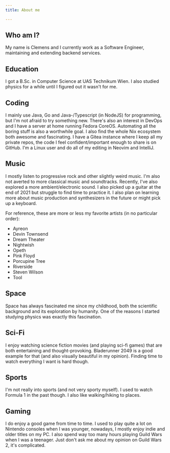 ```yaml
---
title: About me

---
```


## Who am I?

My name is Clemens and I currently work as a Software Engineer, maintaining and
extending backend services.

## Education

I got a B.Sc. in Computer Science at UAS Technikum Wien. I also studied physics
for a while until I figured out it wasn't for me.

## Coding

I mainly use Java, Go and Java-/Typescript (in NodeJS) for programming,
but I'm not afraid to try something new. There's also an interest in DevOps
and I have a server at home running Fedora CoreOS. Automating all the boring
stuff is also a worthwhile goal. I also find the whole Nix ecosystem both
awesome and fascinating. I have a Gitea instance where I keep all my private
repos, the code I feel confident/important enough to share is on GitHub.
I'm a Linux user and do all of my editing in Neovim and IntelliJ.

## Music

I mostly listen to progressive rock and other slightly weird music.
I'm also not averted to more classical music and soundtracks. Recently, I've
also explored a more ambient/electronic sound. I also picked up a guitar at the end
of 2021 but struggle to find time to practice it. I also plan on learning more
about music production and synthesizers in the future or might pick up a keyboard.

For reference, these are more or less my favorite artists (in no particular order):

- Ayreon
- Devin Townsend
- Dream Theater
- Nightwish
- Opeth
- Pink Floyd
- Porcupine Tree
- Riverside
- Steven Wilson
- Tool

## Space

Space has always fascinated me since my childhood, both the scientific
background and its exploration by humanity. One of the reasons I started
studying physics was exactly this fascination.

## Sci-Fi

I enjoy watching science fiction movies (and playing sci-fi games) that are both
entertaining and thought-provoking. Bladerunner 2049 is a good example for that
(and also visually beautiful in my opinion). Finding time to watch everything I
want is hard though.

## Sports

I'm not really into sports (and not very sporty myself). I used to watch
Formula 1 in the past though. I also like walking/hiking to places.

## Gaming

I do enjoy a good game from time to time. I used to play quite a lot
on Nintendo consoles when I was younger, nowadays, I mostly enjoy indie
and older titles on my PC. I also spend way too many hours playing
Guild Wars when I was a teenager. Just don't ask me about my opinion on
Guild Wars 2, it's complicated.
